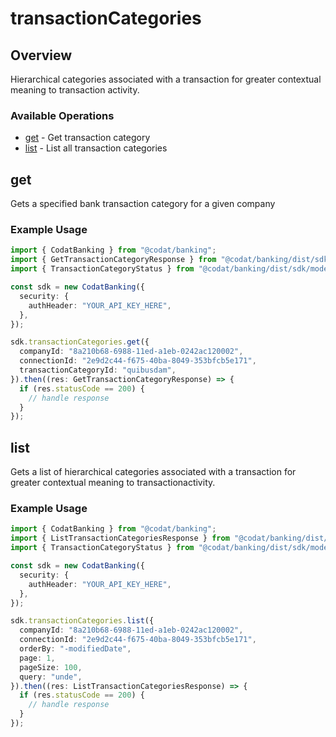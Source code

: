 # transactionCategories

## Overview

Hierarchical categories associated with a transaction for greater contextual meaning to transaction activity.

### Available Operations

* [get](#get) - Get transaction category
* [list](#list) - List all transaction categories

## get

Gets a specified bank transaction category for a given company

### Example Usage

```typescript
import { CodatBanking } from "@codat/banking";
import { GetTransactionCategoryResponse } from "@codat/banking/dist/sdk/models/operations";
import { TransactionCategoryStatus } from "@codat/banking/dist/sdk/models/shared";

const sdk = new CodatBanking({
  security: {
    authHeader: "YOUR_API_KEY_HERE",
  },
});

sdk.transactionCategories.get({
  companyId: "8a210b68-6988-11ed-a1eb-0242ac120002",
  connectionId: "2e9d2c44-f675-40ba-8049-353bfcb5e171",
  transactionCategoryId: "quibusdam",
}).then((res: GetTransactionCategoryResponse) => {
  if (res.statusCode == 200) {
    // handle response
  }
});
```

## list

Gets a list of hierarchical categories associated with a transaction for greater contextual meaning to transactionactivity.

### Example Usage

```typescript
import { CodatBanking } from "@codat/banking";
import { ListTransactionCategoriesResponse } from "@codat/banking/dist/sdk/models/operations";
import { TransactionCategoryStatus } from "@codat/banking/dist/sdk/models/shared";

const sdk = new CodatBanking({
  security: {
    authHeader: "YOUR_API_KEY_HERE",
  },
});

sdk.transactionCategories.list({
  companyId: "8a210b68-6988-11ed-a1eb-0242ac120002",
  connectionId: "2e9d2c44-f675-40ba-8049-353bfcb5e171",
  orderBy: "-modifiedDate",
  page: 1,
  pageSize: 100,
  query: "unde",
}).then((res: ListTransactionCategoriesResponse) => {
  if (res.statusCode == 200) {
    // handle response
  }
});
```
